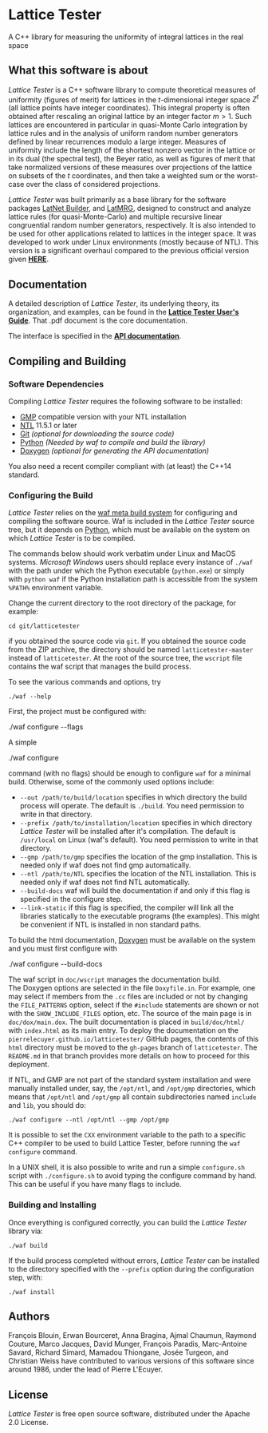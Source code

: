 ﻿# Lattice Tester

A C++ library for measuring the uniformity of integral lattices in the real space

## What this software is about

_Lattice Tester_ is a C++ software library to compute theoretical measures
of uniformity (figures of merit) for lattices in the $t$-dimensional integer space $Z^t$
(all lattice points have integer coordinates).
This integral property is often obtained after rescaling an original lattice by an integer factor $m > 1$.
Such lattices are encountered in particular in quasi-Monte Carlo integration
by lattice rules and in the analysis of uniform random number generators
defined by linear recurrences modulo a large integer.
Measures of uniformity include the length of the shortest nonzero vector 
in the lattice or in its dual (the spectral test), the Beyer ratio, 
as well as figures of merit that take normalized versions
of these measures over projections of the lattice on subsets of the $t$ coordinates,
and then take a weighted sum or the worst-case over the class of considered projections.

_Lattice Tester_ was built primarily as a base library for the software packages
[LatNet Builder](https://github.com/umontreal-simul/latbuilder),
and [LatMRG](https://github.com/umontreal-simul/latmrg), designed to construct and analyze
lattice rules (for quasi-Monte-Carlo) and multiple recursive linear 
congruential random number generators, respectively. 
It is also intended to be used for other applications related to lattices in the integer space.
It was developed to work under Linux environments (mostly because of NTL).
This version is a significant overhaul compared to the previous official version given 
[**HERE**](http://umontreal-simul.github.io/latticetester/).


## Documentation

A detailed description of _Lattice Tester_, its underlying theory, its organization, and examples, can be found in the 
[**Lattice Tester User's Guide**](https://www-labs.iro.umontreal.ca/~lecuyer/guides/lattester-guide.pdf).
That .pdf document is the core documentation. 

The interface is specified in the 
[**API documentation**](http://pierrelecuyer.github.io/latticetester/namespaces.html).

## Compiling and Building

### Software Dependencies

Compiling *Lattice Tester* requires the following software to be installed:

* [GMP](https://gmplib.org/) compatible version with your NTL installation
* [NTL](http://www.shoup.net/ntl/index.html) 11.5.1 or later
* [Git](http://git-scm.com/) *(optional for downloading the source code)*
* [Python](https://www.python.org/) *(Needed by waf to compile and build the library)*
* [Doxygen](http://www.stack.nl/~dimitri/doxygen/) *(optional for generating
  the API documentation)*

You also need a recent compiler compliant with (at least) the C++14 standard.

### Configuring the Build

*Lattice Tester* relies on the
[waf meta build system](https://code.google.com/p/waf/) for configuring and
compiling the software source. Waf is included in the *Lattice Tester* source 
tree, but it depends on [Python](http://python.org/download), which must be 
available on the system on which *Lattice Tester* is to be compiled.

The commands below should work verbatim under Linux and MacOS systems.
*Microsoft Windows* users should replace every instance of `./waf` 
with the path under which the Python executable
(`python.exe`) or simply with `python waf`
if the Python installation path is accessible from the system `%PATH%`
environment variable.

Change the current directory to the root directory of the package, for example:

    cd git/latticetester

if you obtained the source code via `git`.
If you obtained the source code from the ZIP archive, the directory should be
named `latticetester-master` instead of `latticetester`.
At the root of the source tree, the `wscript` file contains the waf script that manages the build process.

To see the various commands and options, try

	./waf --help

First, the project must be configured with:

   ./waf configure --flags

A simple 

   ./waf configure

command (with no flags) should be enough to configure `waf` for a minimal build. 
Otherwise, some of the commonly used options include:

- `--out /path/to/build/location` specifies in which directory the
  build process will operate. The default is `./build`. You need permission
  to write in that directory.
- `--prefix /path/to/installation/location` specifies in which 
  directory *Lattice Tester* will be installed after it's compilation.
  The default is `/usr/local` on Linux (waf's default). You need permission
  to write in that directory.
- `--gmp /path/to/gmp` specifies the location of the gmp installation. 
  This is needed only if waf does not find gmp automatically.
- `--ntl /path/to/NTL` specifies the location of the NTL installation. 
  This is needed only if waf does not find NTL automatically.
 - `--build-docs` waf will build the documentation if and only if this flag is specified 
  in the configure step. 
- `--link-static` if this flag is specified, the compiler will link all the 
  libraries statically to the executable programs (the examples). 
  This might be convenient if NTL is installed in non standard paths.

To build the html documentation, 
[Doxygen](http://www.stack.nl/~dimitri/doxygen/) must be available on the system
and you must first configure with

   ./waf configure --build-docs

The waf script in `doc/wscript` manages the documentation build.  
The Doxygen options are selected in the file `Doxyfile.in`. 
For example, one may select if members from the `.cc` files are included or not
by changing the `FILE_PATTERNS` option, select if the `#include` statements 
are shown or not with the `SHOW_INCLUDE_FILES` option, etc. 
The source of the main page is in `doc/dox/main.dox`.
The built documentation is placed in `build/doc/html/` with `index.html` as its main entry.
To deploy the documentation on the `pierrelecuyer.github.io/latticetester/` GitHub pages,
the contents of this `html` directory must be moved to the `gh-pages` branch of `latticetester`. 
The `README.md` in that branch provides more details on how to proceed for this deployment.

If NTL, and GMP are not part of the standard system installation and were
manually installed under, say, the `/opt/ntl`, and `/opt/gmp` directories,
which means that `/opt/ntl` and `/opt/gmp` all contain subdirectories named
`include` and `lib`, you should do:

    ./waf configure --ntl /opt/ntl --gmp /opt/gmp

It is possible to set the `CXX` environment variable to the path to a specific
C++ compiler to be used to build Lattice Tester, before running the `waf configure` command.

In a UNIX shell, it is also possible to write and run a simple `configure.sh`
script with `./configure.sh` to avoid typing the configure command by hand. 
This can be useful if you have many flags to include.

### Building and Installing

Once everything is configured correctly, you can build the
*Lattice Tester* library via:

    ./waf build

If the build process completed without errors, *Lattice Tester* can be installed to the
directory specified with the `--prefix` option during the configuration step, with:

    ./waf install

## Authors

François Blouin, Erwan Bourceret, Anna Bragina, Ajmal Chaumun, 
Raymond Couture, Marco Jacques, David Munger, François Paradis, Marc-Antoine Savard, Richard Simard, 
Mamadou Thiongane, Josée Turgeon, and Christian Weiss
have contributed to various versions of this software since around 1986,
under the lead of Pierre L'Ecuyer.

## License

_Lattice Tester_ is free open source software, distributed under the Apache 2.0 License.

